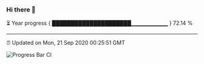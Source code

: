 ### Hi there 👋

⏳ Year progress { █████████████████████▁▁▁▁▁▁▁▁▁ } 72.14 %

---

⏰ Updated on Mon, 21 Sep 2020 00:25:51 GMT

![Progress Bar CI](https://github.com/liununu/liununu/workflows/Progress%20Bar%20CI/badge.svg)
